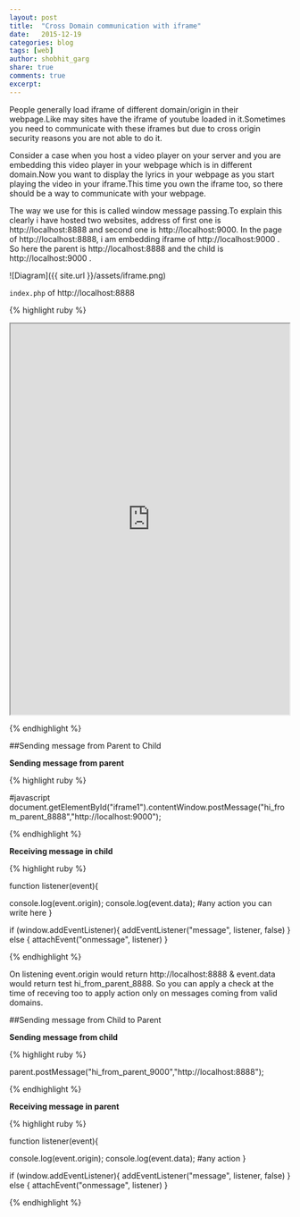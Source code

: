 ```yaml
---
layout: post
title:  "Cross Domain communication with iframe"
date:   2015-12-19
categories: blog
tags: [web]
author: shobhit_garg
share: true
comments: true
excerpt:
---
```



People generally load iframe of different domain/origin in their webpage.Like may sites have the iframe of youtube loaded in it.Sometimes you need to communicate with these iframes but due to cross origin security reasons you are not able to do it.

Consider a case when you host a video player on your server and you are embedding this video player in your webpage which is in different domain.Now you want to display the lyrics in your webpage as you start playing the video in your iframe.This time you own the iframe too, so there should be a way to communicate with your webpage.


The way we use for this is called window message passing.To explain this clearly i have hosted two websites, address of first one is http://localhost:8888 and second one is http://localhost:9000. In the page of http://localhost:8888, i am embedding iframe of http://localhost:9000 . So here the parent is http://localhost:8888 and the child is http://localhost:9000 .


![Diagram]({{ site.url }}/assets/iframe.png)


`index.php` of http://localhost:8888

{% highlight ruby %}
<body>

<iframe id = "iframe1" name = "iframe1" src = "http://localhost:9000"  height = "700px"  width = "500px">
</iframe>

</body>

{% endhighlight %}

##Sending message from Parent to Child

__Sending message from parent__

{% highlight ruby %}

 #javascript
 document.getElementById("iframe1").contentWindow.postMessage("hi_from_parent_8888","http://localhost:9000");

{% endhighlight %}




 __Receiving message in child__

{% highlight ruby %}

function listener(event){
 
  console.log(event.origin);
  console.log(event.data);
  #any action you can write here
}

if (window.addEventListener){
  addEventListener("message", listener, false)
} else {
  attachEvent("onmessage", listener)
}

{% endhighlight %}

On listening event.origin would return http://localhost:8888 & event.data would return test hi_from_parent_8888. So you can apply a check at the time of receving too to apply action only on messages coming from valid domains.


##Sending message from Child to Parent 

__Sending message from child__

{% highlight ruby %}

parent.postMessage("hi_from_parent_9000","http://localhost:8888");

{% endhighlight %}

__Receiving message in parent__

{% highlight ruby %}

 function listener(event){
 
  console.log(event.origin);
  console.log(event.data);
  #any action
}

if (window.addEventListener){
  addEventListener("message", listener, false)
} else {
  attachEvent("onmessage", listener)
}

{% endhighlight %}